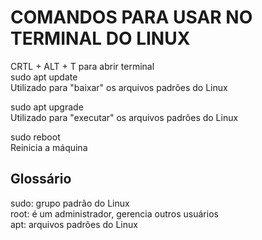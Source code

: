 # COMANDOS PARA USAR NO TERMINAL DO LINUX
CRTL + ALT + T para abrir terminal <br> 
sudo apt update <br>
Utilizado para "baixar" os arquivos padrões do Linux <br>

sudo apt upgrade <br>
Utilizado para "executar" os arquivos padrões do Linux <br>

sudo reboot <br>
Reinicia a máquina <br>

## Glossário <br>
sudo: grupo padrão do Linux <br>
root: é um administrador, gerencia outros usuários  <br>
apt: arquivos padrões do Linux <br>
